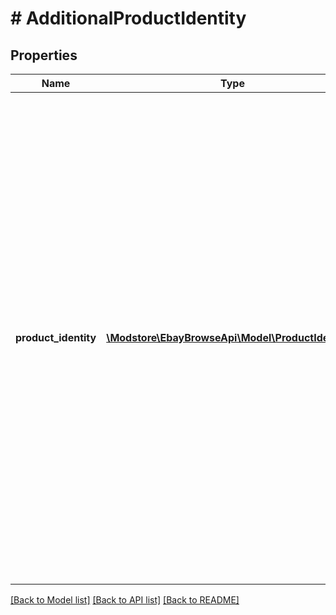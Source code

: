 # # AdditionalProductIdentity

## Properties

Name | Type | Description | Notes
------------ | ------------- | ------------- | -------------
**product_identity** | [**\Modstore\EbayBrowseApi\Model\ProductIdentity[]**](ProductIdentity.md) | An array of product identifier/value pairs for the product associated with the item. This is returned if the seller has associated the eBay Product Identifier (ePID) with the item and the request has &lt;code&gt;fieldgroups&lt;/code&gt; set to &lt;code&gt;PRODUCT&lt;/code&gt;.&lt;br&gt;&lt;br&gt;The following table shows what is returned, based on the item information provided by the seller, when &lt;code&gt;fieldgroups&lt;/code&gt; is set to &lt;code&gt;PRODUCT&lt;/code&gt;.&lt;br&gt;&lt;br&gt;&lt;div style&#x3D;\&quot;overflow-x:auto;\&quot;&gt;&lt;table border&#x3D;1&gt;&lt;tr&gt;&lt;th&gt;ePID Provided&lt;/th&gt;&lt;th&gt;Product ID(s) Provided&lt;/th&gt;&lt;th&gt;Response&lt;/th&gt;&lt;/tr&gt;&lt;tr&gt;&lt;td&gt;No&lt;/td&gt;&lt;td&gt;No&lt;/td&gt;&lt;td&gt;The &lt;code&gt;AdditionalProductIdentity&lt;/code&gt; container is &lt;i&gt;not&lt;/i&gt; returned.&lt;/td&gt;&lt;/tr&gt;&lt;tr&gt;&lt;td&gt;No&lt;/td&gt;&lt;td&gt;Yes&lt;/td&gt;&lt;td&gt;The &lt;code&gt;AdditionalProductIdentity&lt;/code&gt; container is &lt;i&gt;not&lt;/i&gt; returned but the product identifiers specified by the seller are returned in the &lt;code&gt;localizedAspects&lt;/code&gt; container.&lt;/td&gt;&lt;/tr&gt;&lt;tr&gt;&lt;td&gt;Yes&lt;/td&gt;&lt;td&gt;No&lt;/td&gt;&lt;td&gt;The &lt;code&gt;AdditionalProductIdentity&lt;/code&gt; container is returned listing the product identifiers of the product.&lt;/td&gt;&lt;/tr&gt;&lt;tr&gt;&lt;td&gt;Yes&lt;/td&gt;&lt;td&gt;Yes&lt;/td&gt;&lt;td&gt;The &lt;code&gt;AdditionalProductIdentity&lt;/code&gt; container is returned listing all the product identifiers of the product and the product identifiers specified by the seller are returned in the &lt;code&gt;localizedAspects&lt;/code&gt; container.&lt;/td&gt;&lt;/tr&gt;&lt;/table&gt;&lt;/div&gt; | [optional]

[[Back to Model list]](../../README.md#models) [[Back to API list]](../../README.md#endpoints) [[Back to README]](../../README.md)
